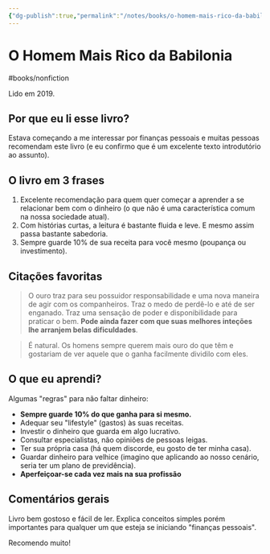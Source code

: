 ```yaml
---
{"dg-publish":true,"permalink":"/notes/books/o-homem-mais-rico-da-babilonia/"}
---
```



# O Homem Mais Rico da Babilonia

#books/nonfiction

Lido em 2019.

## Por que eu li esse livro?

Estava começando a me interessar por finanças pessoais e muitas pessoas recomendam este livro (e eu confirmo que é um excelente texto introdutório ao assunto).

## O livro em 3 frases

1. Excelente recomendação para quem quer começar a aprender a se relacionar bem com o dinheiro (o que não é uma característica comum na nossa sociedade atual).
2. Com histórias curtas, a leitura é bastante fluida e leve. E mesmo assim passa bastante sabedoria.
3. Sempre guarde 10% de sua receita para você mesmo (poupança ou investimento).


## Citações favoritas

> O ouro traz para seu possuidor responsabilidade e uma nova maneira de agir com os companheiros. Traz o medo de perdê-lo e até de ser enganado. Traz uma sensação de poder e disponibilidade para praticar o bem. **Pode ainda fazer com que suas melhores inteções lhe arranjem belas dificuldades**.

> É natural. Os homens sempre querem mais ouro do que têm e gostariam de ver aquele que o ganha facilmente dividilo com eles.


## O que eu aprendi?

Algumas "regras" para não faltar dinheiro:

- **Sempre guarde 10% do que ganha para si mesmo.**
- Adequar seu "lifestyle" (gastos) às suas receitas.
- Investir o dinheiro que guarda em algo lucrativo.
- Consultar especialistas, não opiniões de pessoas leigas.
- Ter sua própria casa (há quem discorde, eu gosto de ter minha casa).
- Guardar dinheiro para velhice (imagino que aplicando ao nosso cenário, seria ter um plano de previdência).
- **Aperfeiçoar-se cada vez mais na sua profissão**

## Comentários gerais

Livro bem gostoso e fácil de ler. Explica conceitos simples porém importantes para qualquer um que esteja se iniciando "finanças pessoais".

Recomendo muito!
